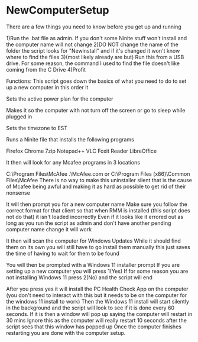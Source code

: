# NewComputerSetup
There are a few things you need to know before you get up and running

1)Run the .bat file as admin. If you don't some Ninite stuff won't install and the computer name will not change
2)DO NOT change the name of the folder the script looks for "Newinstall" and if it's changed it won't know where to find the files
3)(most likely already are but) Run this from a USB drive. For some reason, the command I used to find the file doesn't like coming from the C Drive 
4)Profit



Functions:
This script goes down the basics of what you need to do to set up a new computer
in this order it

Sets the active power plan for the computer

Makes it so the computer with not turn off the screen or go to sleep while plugged in

Sets the timezone to EST

Runs a Ninite file that installs the following programs

Firefox
Chrome
7zip
Notepad++
VLC
Foxit Reader
LibreOffice

It then will look for any Mcafee programs in 3 locations

C:\Program Files\McAfee
.\McAfee.com
or C:\Program Files (x86)\Common Files\McAfee
There is no way to make this uninstaller silent that is the cause of Mcafee being awful and making it as hard as possible to get rid of their nonsense

It will then prompt you for a new computer name
Make sure you follow the correct format for that client so that when RMM is installed (this script does not do that) it isn't loaded incorrectly
Even if it looks like it errored out as long as you run the script as admin and don't have another pending computer name change it will work

It then will scan the computer for Windows Updates
While it should find them on its own you will still have to go install them manually this just saves the time of having to wait for them to be found

You will then be prompted with a Windows 11 installer prompt
If you are setting up a new computer you will press 1(Yes)
If for some reason you are not installing Windows 11 press 2(No) and the script will end

After you press yes it will install the PC Health Check App on the computer (you don't need to interact with this but it needs to be on the computer for the windows 11 install to work)
Then the Windows 11 install will start silently in the background and the script will look to see if it is done every 60 seconds. If it is then a window will pop up saying the computer will restart in 30 mins
Ignore this as the computer will really restart 10 seconds after the script sees that this window has popped up
Once the computer finishes restarting you are done with the computer setup.